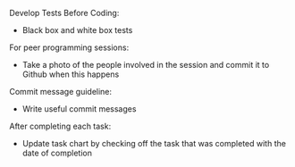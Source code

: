 Develop Tests Before Coding:
- Black box and white box tests

For peer programming sessions:
- Take a photo of the people involved in the session and commit it to Github when this happens

Commit message guideline:
- Write useful commit messages

After completing each task:
- Update task chart by checking off the task that was completed with the date of completion
